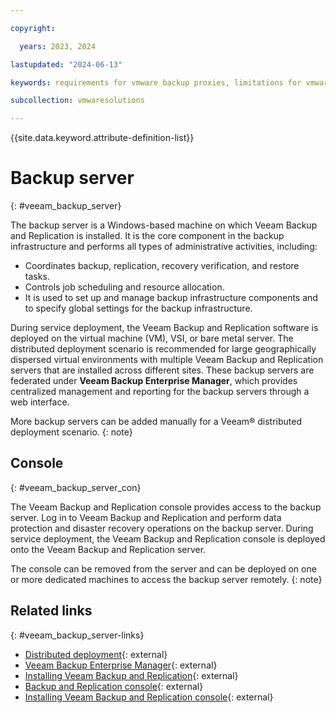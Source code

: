 ```yaml
---

copyright:

  years: 2023, 2024

lastupdated: "2024-06-13"

keywords: requirements for vmware backup proxies, limitations for vmware backup proxies, backup proxies

subcollection: vmwaresolutions

---
```


{{site.data.keyword.attribute-definition-list}}

# Backup server
{: #veeam_backup_server}

The backup server is a Windows-based machine on which Veeam Backup and Replication is installed. It is the core component in the backup infrastructure and performs all types of administrative activities, including:

* Coordinates backup, replication, recovery verification, and restore tasks.
* Controls job scheduling and resource allocation.
* It is used to set up and manage backup infrastructure components and to specify global settings for the backup infrastructure.

During service deployment, the Veeam Backup and Replication software is deployed on the virtual machine (VM), VSI, or bare metal server. The distributed deployment scenario is recommended for large geographically dispersed virtual environments with multiple Veeam Backup and Replication servers that are installed across different sites. These backup servers are federated under **Veeam Backup Enterprise Manager**, which provides centralized management and reporting for the backup servers through a web interface. 

More backup servers can be added manually for a Veeam® distributed deployment scenario.
{: note}

## Console
{: #veeam_backup_server_con}

The Veeam Backup and Replication console provides access to the backup server. Log in to Veeam Backup and Replication and perform data protection and disaster recovery operations on the backup server. During service deployment, the Veeam Backup and Replication console is deployed onto the Veeam Backup and Replication server. 

The console can be removed from the server and can be deployed on one or more dedicated machines to access the backup server remotely.
{: note}

## Related links
{: #veeam_backup_server-links}

* [Distributed deployment](https://helpcenter.veeam.com/docs/backup/vsphere/distributed.html?ver=120){: external}
* [Veeam Backup Enterprise Manager](https://helpcenter.veeam.com/docs/backup/vsphere/enterprise_manager.html?ver=120){: external}
* [Installing Veeam Backup and Replication](https://helpcenter.veeam.com/docs/backup/vsphere/install_vbr.html?ver=120){: external}
* [Backup and Replication console](https://helpcenter.veeam.com/docs/backup/vsphere/backup_console.html?ver=120){: external}
* [Installing Veeam Backup and Replication console](https://helpcenter.veeam.com/docs/backup/vsphere/install_console.html?ver=120){: external}
